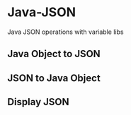 # Java-JSON
Java JSON operations with variable libs

## Java Object to JSON
## JSON to Java Object
## Display JSON
